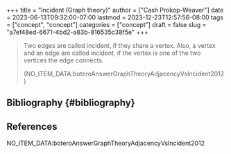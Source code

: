 +++
title = "Incident (Graph theory)"
author = ["Cash Prokop-Weaver"]
date = 2023-06-13T09:32:00-07:00
lastmod = 2023-12-23T12:57:56-08:00
tags = ["concept", "concept"]
categories = ["concept"]
draft = false
slug = "a7ef48ed-6671-4bd2-a83b-816535c38f5e"
+++

> Two edges are called incident, if they share a vertex. Also, a vertex and an edge are called incident, if the vertex is one of the two vertices the edge connects.
>
> (NO_ITEM_DATA:boteroAnswerGraphTheoryAdjacencyVsIncident2012)


## Bibliography {#bibliography}

## References

<style>.csl-entry{text-indent: -1.5em; margin-left: 1.5em;}</style><div class="csl-bib-body">
  <div class="csl-entry">NO_ITEM_DATA:boteroAnswerGraphTheoryAdjacencyVsIncident2012</div>
</div>
